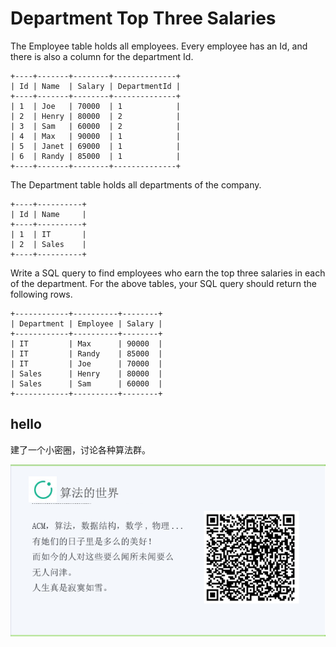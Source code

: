 # Department Top Three Salaries 

The Employee table holds all employees. Every employee has an Id, and there is also a column for the department Id.  

```
+----+-------+--------+--------------+
| Id | Name  | Salary | DepartmentId |
+----+-------+--------+--------------+
| 1  | Joe   | 70000  | 1            |
| 2  | Henry | 80000  | 2            |
| 3  | Sam   | 60000  | 2            |
| 4  | Max   | 90000  | 1            |
| 5  | Janet | 69000  | 1            |
| 6  | Randy | 85000  | 1            |
+----+-------+--------+--------------+
```


The Department table holds all departments of the company.  

```
+----+----------+
| Id | Name     |
+----+----------+
| 1  | IT       |
| 2  | Sales    |
+----+----------+
```


Write a SQL query to find employees who earn the top three salaries in each of the department. For the above tables, your SQL query should return the following rows.  

```
+------------+----------+--------+
| Department | Employee | Salary |
+------------+----------+--------+
| IT         | Max      | 90000  |
| IT         | Randy    | 85000  |
| IT         | Joe      | 70000  |
| Sales      | Henry    | 80000  |
| Sales      | Sam      | 60000  |
+------------+----------+--------+
```


## hello

建了一个小密圈，讨论各种算法群。  

![小密圈](/images/suanfa_xiaomiquan.jpg)

